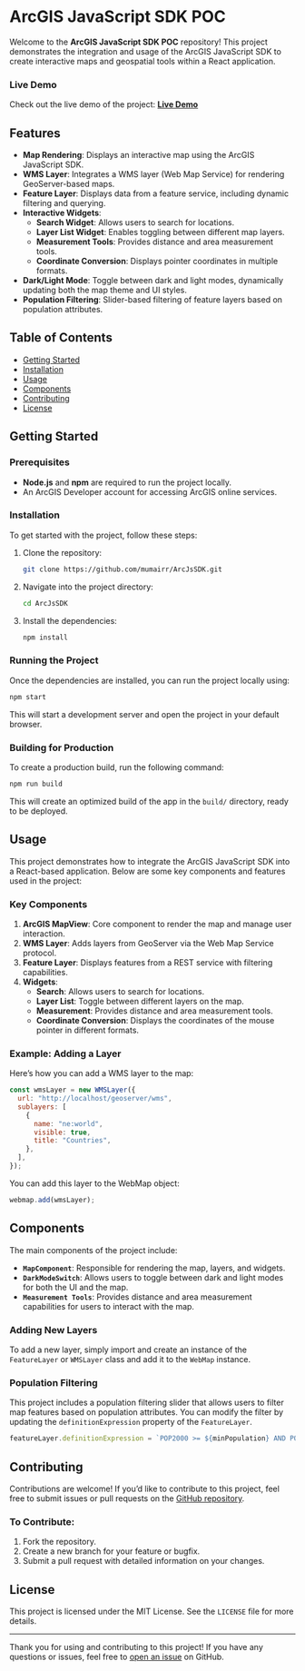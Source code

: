 # ArcGIS JavaScript SDK POC

Welcome to the **ArcGIS JavaScript SDK POC** repository! This project demonstrates the integration and usage of the ArcGIS JavaScript SDK to create interactive maps and geospatial tools within a React application.

### Live Demo
Check out the live demo of the project: [**Live Demo**](https://esri-javascript-sdk-poc.web.app/)

## Features
- **Map Rendering**: Displays an interactive map using the ArcGIS JavaScript SDK.
- **WMS Layer**: Integrates a WMS layer (Web Map Service) for rendering GeoServer-based maps.
- **Feature Layer**: Displays data from a feature service, including dynamic filtering and querying.
- **Interactive Widgets**:
  - **Search Widget**: Allows users to search for locations.
  - **Layer List Widget**: Enables toggling between different map layers.
  - **Measurement Tools**: Provides distance and area measurement tools.
  - **Coordinate Conversion**: Displays pointer coordinates in multiple formats.
- **Dark/Light Mode**: Toggle between dark and light modes, dynamically updating both the map theme and UI styles.
- **Population Filtering**: Slider-based filtering of feature layers based on population attributes.

## Table of Contents
- [Getting Started](#getting-started)
- [Installation](#installation)
- [Usage](#usage)
- [Components](#components)
- [Contributing](#contributing)
- [License](#license)

## Getting Started

### Prerequisites
- **Node.js** and **npm** are required to run the project locally.
- An ArcGIS Developer account for accessing ArcGIS online services.

### Installation
To get started with the project, follow these steps:

1. Clone the repository:
    ```bash
    git clone https://github.com/mumairr/ArcJsSDK.git
    ```

2. Navigate into the project directory:
    ```bash
    cd ArcJsSDK
    ```

3. Install the dependencies:
    ```bash
    npm install
    ```

### Running the Project
Once the dependencies are installed, you can run the project locally using:

```bash
npm start
```

This will start a development server and open the project in your default browser.

### Building for Production
To create a production build, run the following command:

```bash
npm run build
```

This will create an optimized build of the app in the `build/` directory, ready to be deployed.

## Usage
This project demonstrates how to integrate the ArcGIS JavaScript SDK into a React-based application. Below are some key components and features used in the project:

### Key Components
1. **ArcGIS MapView**: Core component to render the map and manage user interaction.
2. **WMS Layer**: Adds layers from GeoServer via the Web Map Service protocol.
3. **Feature Layer**: Displays features from a REST service with filtering capabilities.
4. **Widgets**:
   - **Search**: Allows users to search for locations.
   - **Layer List**: Toggle between different layers on the map.
   - **Measurement**: Provides distance and area measurement tools.
   - **Coordinate Conversion**: Displays the coordinates of the mouse pointer in different formats.
   
### Example: Adding a Layer
Here’s how you can add a WMS layer to the map:

```js
const wmsLayer = new WMSLayer({
  url: "http://localhost/geoserver/wms",
  sublayers: [
    {
      name: "ne:world",
      visible: true,
      title: "Countries",
    },
  ],
});
```

You can add this layer to the WebMap object:

```js
webmap.add(wmsLayer);
```

## Components
The main components of the project include:

- **`MapComponent`**: Responsible for rendering the map, layers, and widgets.
- **`DarkModeSwitch`**: Allows users to toggle between dark and light modes for both the UI and the map.
- **`Measurement Tools`**: Provides distance and area measurement capabilities for users to interact with the map.

### Adding New Layers
To add a new layer, simply import and create an instance of the `FeatureLayer` or `WMSLayer` class and add it to the `WebMap` instance.

### Population Filtering
This project includes a population filtering slider that allows users to filter map features based on population attributes. You can modify the filter by updating the `definitionExpression` property of the `FeatureLayer`.

```js
featureLayer.definitionExpression = `POP2000 >= ${minPopulation} AND POP2000 <= ${maxPopulation}`;
```

## Contributing
Contributions are welcome! If you’d like to contribute to this project, feel free to submit issues or pull requests on the [GitHub repository](https://github.com/mumairr/ArcJsSDK).

### To Contribute:
1. Fork the repository.
2. Create a new branch for your feature or bugfix.
3. Submit a pull request with detailed information on your changes.

## License
This project is licensed under the MIT License. See the `LICENSE` file for more details.

---

Thank you for using and contributing to this project! If you have any questions or issues, feel free to [open an issue](https://github.com/mumairr/ArcJsSDK/issues) on GitHub.